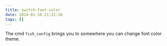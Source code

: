 ```yaml
---
title: switch-font-color
date: 2024-01-16 21:21:18
tags: []
---
```

The cmd `fish_config` brings you to somewhere you can change font color theme.

